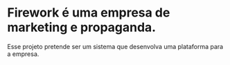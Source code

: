 # Firework é uma empresa de marketing e propaganda.
Esse projeto pretende ser um sistema que desenvolva uma plataforma para a empresa.
